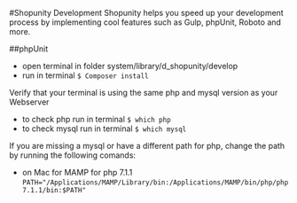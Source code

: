 #Shopunity Development
Shopunity helps you speed up your development process by implementing cool features such as Gulp, phpUnit, Roboto and more.

##phpUnit
- open terminal in folder system/library/d_shopunity/develop
- run in terminal `$ Composer install`

Verify that your terminal is using the same php and mysql version as your Webserver
- to check php run in terminal `$ which php`
- to check mysql run in terminal `$ which mysql`

If you are missing a mysql or have a different path for php, change the path by running the following comands:
- on Mac for MAMP for php 7.1.1 
`PATH="/Applications/MAMP/Library/bin:/Applications/MAMP/bin/php/php7.1.1/bin:$PATH"` 

